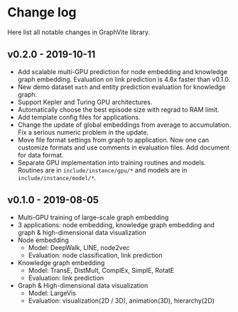 Change log
==========

Here list all notable changes in GraphVite library.

v0.2.0 - 2019-10-11
-------------------
- Add scalable multi-GPU prediction for node embedding and knowledge graph embedding.
  Evaluation on link prediction is 4.6x faster than v0.1.0.
- New demo dataset `math` and entity prediction evaluation for knowledge graph.
- Support Kepler and Turing GPU architectures.
- Automatically choose the best episode size with regrad to RAM limit.
- Add template config files for applications.
- Change the update of global embeddings from average to accumulation. Fix a serious
  numeric problem in the update.
- Move file format settings from graph to application. Now one can customize formats
  and use comments in evaluation files. Add document for data format.
- Separate GPU implementation into training routines and models. Routines are in
  `include/instance/gpu/*` and models are in `include/instance/model/*`.

v0.1.0 - 2019-08-05
-------------------
- Multi-GPU training of large-scale graph embedding 
- 3 applications: node embedding, knowledge graph embedding and graph &
  high-dimensional data visualization
- Node embedding
    - Model: DeepWalk, LINE, node2vec
    - Evaluation: node classification, link prediction
- Knowledge graph embedding
    - Model: TransE, DistMult, ComplEx, SimplE, RotatE
    - Evaluation: link prediction
- Graph & High-dimensional data visualization
    - Model: LargeVis
    - Evaluation: visualization(2D / 3D), animation(3D), hierarchy(2D)
